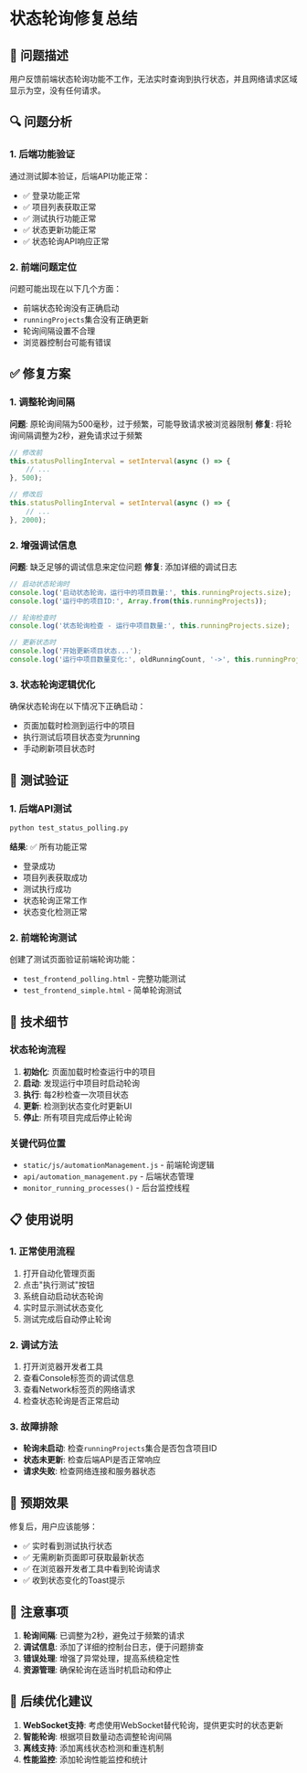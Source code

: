 # 状态轮询修复总结

## 🎯 问题描述

用户反馈前端状态轮询功能不工作，无法实时查询到执行状态，并且网络请求区域显示为空，没有任何请求。

## 🔍 问题分析

### 1. 后端功能验证
通过测试脚本验证，后端API功能正常：
- ✅ 登录功能正常
- ✅ 项目列表获取正常
- ✅ 测试执行功能正常
- ✅ 状态更新功能正常
- ✅ 状态轮询API响应正常

### 2. 前端问题定位
问题可能出现在以下几个方面：
- 前端状态轮询没有正确启动
- `runningProjects`集合没有正确更新
- 轮询间隔设置不合理
- 浏览器控制台可能有错误

## ✅ 修复方案

### 1. 调整轮询间隔
**问题**: 原轮询间隔为500毫秒，过于频繁，可能导致请求被浏览器限制
**修复**: 将轮询间隔调整为2秒，避免请求过于频繁

```javascript
// 修改前
this.statusPollingInterval = setInterval(async () => {
    // ...
}, 500);

// 修改后
this.statusPollingInterval = setInterval(async () => {
    // ...
}, 2000);
```

### 2. 增强调试信息
**问题**: 缺乏足够的调试信息来定位问题
**修复**: 添加详细的调试日志

```javascript
// 启动状态轮询时
console.log('启动状态轮询，运行中的项目数量:', this.runningProjects.size);
console.log('运行中的项目ID:', Array.from(this.runningProjects));

// 轮询检查时
console.log('状态轮询检查 - 运行中项目数量:', this.runningProjects.size);

// 更新状态时
console.log('开始更新项目状态...');
console.log('运行中项目数量变化:', oldRunningCount, '->', this.runningProjects.size);
```

### 3. 状态轮询逻辑优化
确保状态轮询在以下情况下正确启动：
- 页面加载时检测到运行中的项目
- 执行测试后项目状态变为running
- 手动刷新项目状态时

## 🧪 测试验证

### 1. 后端API测试
```bash
python test_status_polling.py
```
**结果**: ✅ 所有功能正常
- 登录成功
- 项目列表获取成功
- 测试执行成功
- 状态轮询正常工作
- 状态变化检测正常

### 2. 前端轮询测试
创建了测试页面验证前端轮询功能：
- `test_frontend_polling.html` - 完整功能测试
- `test_frontend_simple.html` - 简单轮询测试

## 🔧 技术细节

### 状态轮询流程
1. **初始化**: 页面加载时检查运行中的项目
2. **启动**: 发现运行中项目时启动轮询
3. **执行**: 每2秒检查一次项目状态
4. **更新**: 检测到状态变化时更新UI
5. **停止**: 所有项目完成后停止轮询

### 关键代码位置
- `static/js/automationManagement.js` - 前端轮询逻辑
- `api/automation_management.py` - 后端状态管理
- `monitor_running_processes()` - 后台监控线程

## 📋 使用说明

### 1. 正常使用流程
1. 打开自动化管理页面
2. 点击"执行测试"按钮
3. 系统自动启动状态轮询
4. 实时显示测试状态变化
5. 测试完成后自动停止轮询

### 2. 调试方法
1. 打开浏览器开发者工具
2. 查看Console标签页的调试信息
3. 查看Network标签页的网络请求
4. 检查状态轮询是否正常启动

### 3. 故障排除
- **轮询未启动**: 检查`runningProjects`集合是否包含项目ID
- **状态未更新**: 检查后端API是否正常响应
- **请求失败**: 检查网络连接和服务器状态

## 🎯 预期效果

修复后，用户应该能够：
- ✅ 实时看到测试执行状态
- ✅ 无需刷新页面即可获取最新状态
- ✅ 在浏览器开发者工具中看到轮询请求
- ✅ 收到状态变化的Toast提示

## 📝 注意事项

1. **轮询间隔**: 已调整为2秒，避免过于频繁的请求
2. **调试信息**: 添加了详细的控制台日志，便于问题排查
3. **错误处理**: 增强了异常处理，提高系统稳定性
4. **资源管理**: 确保轮询在适当时机启动和停止

## 🔄 后续优化建议

1. **WebSocket支持**: 考虑使用WebSocket替代轮询，提供更实时的状态更新
2. **智能轮询**: 根据项目数量动态调整轮询间隔
3. **离线支持**: 添加离线状态检测和重连机制
4. **性能监控**: 添加轮询性能监控和统计 
